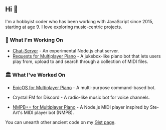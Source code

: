 ## Hi 👋
I'm a hobbyist coder who has been working with JavaScript since 2015, starting at age 9. I love exploring music-centric projects.

### 🔭 What I'm Working On
- [Chat-Server](https://github.com/cffisher/Chat-Server) - An experimental Node.js chat server.
- [Requests for Multiplayer Piano](https://multiplayerpiano.net/?c=The%20Request%20Line%20%E2%98%8E%EF%B8%8F) - A jukebox-like piano bot that lets users play from, upload to and search through a collection of MIDI files.

### 🏛️ What I've Worked On
- [EpicOS for Multiplayer Piano](https://github.com/cffisher/EpicOS) - A multi-purpose command-based bot.

- Crystal FM for Discord - A radio-like music bot for voice channels.

- [NMPB++ for Multiplayer Piano](https://github.com/cffisher/EpicOS/tree/main/extras/2018-nmpb-plus-plus) - A Node.js MIDI player inspired by Ste-Art's MIDI player bot (NMPB).

You can unearth other ancient code on my [Gist page](https://gist.github.com/cffisher).
